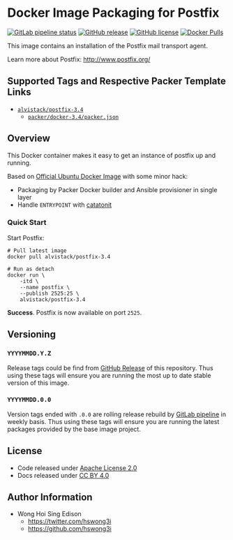 # Docker Image Packaging for Postfix

[![GitLab pipeline
status](https://img.shields.io/gitlab/pipeline/alvistack/docker-postfix/master)](https://gitlab.com/alvistack/docker-postfix/-/pipelines)
[![GitHub
release](https://img.shields.io/github/release/alvistack/docker-postfix.svg)](https://github.com/alvistack/docker-postfix/releases)
[![GitHub
license](https://img.shields.io/github/license/alvistack/docker-postfix.svg)](https://github.com/alvistack/docker-postfix/blob/master/LICENSE)
[![Docker
Pulls](https://img.shields.io/docker/pulls/alvistack/postfix-3.4.svg)](https://hub.docker.com/r/alvistack/postfix-3.4)

This image contains an installation of the Postfix mail transport agent.

Learn more about Postfix: <http://www.postfix.org/>

## Supported Tags and Respective Packer Template Links

  - [`alvistack/postfix-3.4`](https://hub.docker.com/r/alvistack/postfix-3.4)
      - [`packer/docker-3.4/packer.json`](https://github.com/alvistack/docker-postfix/blob/master/packer/docker-3.4/packer.json)

## Overview

This Docker container makes it easy to get an instance of postfix up and
running.

Based on [Official Ubuntu Docker
Image](https://hub.docker.com/_/ubuntu/) with some minor hack:

  - Packaging by Packer Docker builder and Ansible provisioner in single
    layer
  - Handle `ENTRYPOINT` with
    [catatonit](https://github.com/openSUSE/catatonit)

### Quick Start

Start Postfix:

    # Pull latest image
    docker pull alvistack/postfix-3.4
    
    # Run as detach
    docker run \
        -itd \
        --name postfix \
        --publish 2525:25 \
        alvistack/postfix-3.4

**Success**. Postfix is now available on port `2525`.

## Versioning

### `YYYYMMDD.Y.Z`

Release tags could be find from [GitHub
Release](https://github.com/alvistack/docker-postfix/releases) of this
repository. Thus using these tags will ensure you are running the most
up to date stable version of this image.

### `YYYYMMDD.0.0`

Version tags ended with `.0.0` are rolling release rebuild by [GitLab
pipeline](https://gitlab.com/alvistack/docker-postfix/-/pipelines) in
weekly basis. Thus using these tags will ensure you are running the
latest packages provided by the base image project.

## License

  - Code released under [Apache License 2.0](LICENSE)
  - Docs released under [CC BY
    4.0](http://creativecommons.org/licenses/by/4.0/)

## Author Information

  - Wong Hoi Sing Edison
      - <https://twitter.com/hswong3i>
      - <https://github.com/hswong3i>

